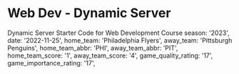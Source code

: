 # Web Dev - Dynamic Server
Dynamic Server Starter Code for Web Development Course
      season: '2023',
      date: '2022-11-25',
      home_team: 'Philadelphia Flyers',
      away_team: 'Pittsburgh Penguins',
      home_team_abbr: 'PHI',
      away_team_abbr: 'PIT',
      home_team_score: '1',
      away_team_score: '4',
      game_quality_rating: '17',
      game_importance_rating: '17',
